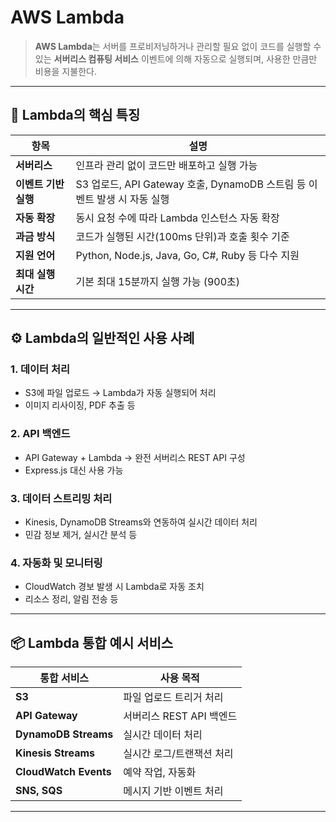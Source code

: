 
# AWS Lambda
> **AWS Lambda**는 서버를 프로비저닝하거나 관리할 필요 없이 코드를 실행할 수 있는 **서버리스 컴퓨팅 서비스** 
> 이벤트에 의해 자동으로 실행되며, 사용한 만큼만 비용을 지불한다.

---

## 🧠 Lambda의 핵심 특징

| 항목 | 설명 |
|------|------|
| **서버리스** | 인프라 관리 없이 코드만 배포하고 실행 가능 |
| **이벤트 기반 실행** | S3 업로드, API Gateway 호출, DynamoDB 스트림 등 이벤트 발생 시 자동 실행 |
| **자동 확장** | 동시 요청 수에 따라 Lambda 인스턴스 자동 확장 |
| **과금 방식** | 코드가 실행된 시간(100ms 단위)과 호출 횟수 기준 |
| **지원 언어** | Python, Node.js, Java, Go, C#, Ruby 등 다수 지원 |
| **최대 실행 시간** | 기본 최대 15분까지 실행 가능 (900초) |

---

## ⚙️ Lambda의 일반적인 사용 사례

### 1. **데이터 처리**
- S3에 파일 업로드 → Lambda가 자동 실행되어 처리
- 이미지 리사이징, PDF 추출 등

### 2. **API 백엔드**
- API Gateway + Lambda → 완전 서버리스 REST API 구성
- Express.js 대신 사용 가능

### 3. **데이터 스트리밍 처리**
- Kinesis, DynamoDB Streams와 연동하여 실시간 데이터 처리
- 민감 정보 제거, 실시간 분석 등

### 4. **자동화 및 모니터링**
- CloudWatch 경보 발생 시 Lambda로 자동 조치
- 리소스 정리, 알림 전송 등

---

## 📦 Lambda 통합 예시 서비스

| 통합 서비스 | 사용 목적 |
|-------------|-----------|
| **S3** | 파일 업로드 트리거 처리 |
| **API Gateway** | 서버리스 REST API 백엔드 |
| **DynamoDB Streams** | 실시간 데이터 처리 |
| **Kinesis Streams** | 실시간 로그/트랜잭션 처리 |
| **CloudWatch Events** | 예약 작업, 자동화 |
| **SNS, SQS** | 메시지 기반 이벤트 처리 |

---

